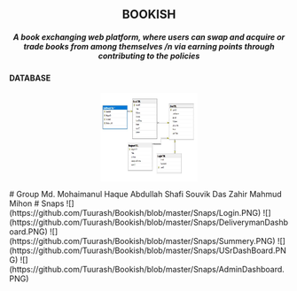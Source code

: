 <h2 align="center">BOOKISH</h2>  
<h5 align="center">A book exchanging web platform, where users can swap and acquire or trade books from among themselves /n
via earning points through contributing to the policies</h5>  

#### DATABASE
<p align="center">
  <img align="center" src="https://github.com/Tuurash/Bookish/blob/master/proposedDB.JPG" width="175" height="160" />
</p>
# Group
Md. Mohaimanul Haque  
Abdullah Shafi  
Souvik Das  
Zahir Mahmud Mihon  
# Snaps  
![](https://github.com/Tuurash/Bookish/blob/master/Snaps/Login.PNG) ![](https://github.com/Tuurash/Bookish/blob/master/Snaps/DeliverymanDashboard.PNG) 
![](https://github.com/Tuurash/Bookish/blob/master/Snaps/Summery.PNG)
![](https://github.com/Tuurash/Bookish/blob/master/Snaps/USrDashBoard.PNG)
![](https://github.com/Tuurash/Bookish/blob/master/Snaps/AdminDashboard.PNG)
